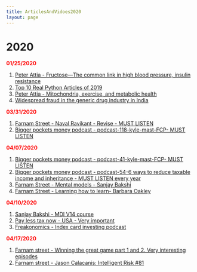 ```yaml
---
title: ArticlesAndVidoes2020
layout: page
---
```


# 2020

<b style="color: red">01/25/2020</b>

1. [Peter Attia - Fructose—The common link in high blood pressure, insulin resistance](https://peterattiamd.com/rickjohnson/)
2. [Top 10 Real Python Articles of 2019](https://talkpython.fm/episodes/show/244/top-10-real-python-articles-of-2019)
3. [Peter Attia - Mitochondria, exercise, and metabolic health](https://peterattiamd.com/inigosanmillan/)
4. [Widespread fraud in the generic drug industry in India](https://peterattiamd.com/katherineeban/)

<b style="color: red">03/31/2020</b>

1. [Farnam Street - Naval Ravikant - Revise - MUST LISTEN](https://fs.blog/knowledge-project/naval-ravikant/)
2. [Bigger pockets money podcast - podcast-118-kyle-mast-FCP- MUST LISTEN](https://www.biggerpockets.com/blog/biggerpockets-money-podcast-118-kyle-mast)

<b style="color: red">04/07/2020</b>

1. [Bigger pockets money podcast - podcast-41-kyle-mast-FCP- MUST LISTEN](https://www.biggerpockets.com/blog/biggerpockets-money-podcast-41-find-certified-financial-planner-cfpkyle-mast)
2. [Bigger pockets money podcast - podcast-54-6 ways to reduce taxable income and inheritance - MUST LISTEN every year](https://www.biggerpockets.com/blog/biggerpockets-money-podcast-54-6-ways-reduce-taxable-income-eric-brotman)
3. [Farnam Street - Mental models - Sanjay Bakshi](https://fs.blog/knowledge-project/sanjay-bakshi/)
4. [Farnam Street - Learning how to learn- Barbara Oakley](https://fs.blog/2018/04/learning-barbara-oakley/)

<b style="color: red">04/10/2020</b>

1. [Sanjay Bakshi - MDI V14 course](https://www.sanjaybakshi.net/bfbv-v14/)
2. [Pay less tax now - USA - Very important](https://files.constantcontact.com/9f020015601/aacc701e-7322-4c16-8864-fb31528ccdf1.pdf)
3. [Freakonomics - Index card investing podcast](https://freakonomics.com/podcast/everything-always-wanted-know-money-afraid-ask/)

<b style="color: red">04/17/2020</b>

1. [Farnam street - Winning the great game part 1 and 2. Very interesting episodes](https://fs.blog/knowledge-project/adam-robinson-pt1/)
2. [Farnam street - Jason Calacanis: Intelligent Risk #81](https://fs.blog/knowledge-project/jason-calacanis/)

